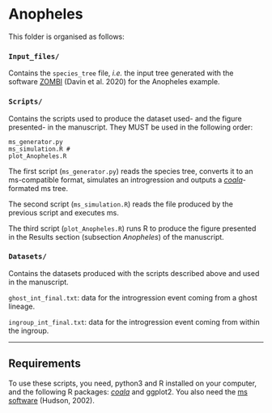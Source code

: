 
# Anopheles #

This folder is organised as follows: 

### **`Input_files/`** ###

Contains the `species_tree` file, _i.e._ the input tree generated with the software [ZOMBI](https://github.com/AADavin/Zombi) (Davin et al. 2020) for the Anopheles example.
  
### **`Scripts/`** ###

Contains the scripts used to produce the dataset used- and the figure presented- in the manuscript. They MUST be used in the following order:  

```shell
ms_generator.py 
ms_simulation.R #
plot_Anopheles.R
```

The first script (`ms_generator.py`) reads the species tree, converts it to an ms-compatible format, simulates an introgression and outputs a [_coala_](https://github.com/statgenlmu/coala)-formated ms tree. 

The second script (`ms_simulation.R`) reads the file produced by the previous script and executes ms. 

The third script (`plot_Anopheles.R`) runs R to produce the figure presented in the Results section (subsection _Anopheles_) of the manuscript.

### **`Datasets/`** ###

Contains the datasets produced with the scripts described above and used in the manuscript.

`ghost_int_final.txt`: data for the introgression event coming from a ghost lineage.

`ingroup_int_final.txt`: data for the introgression event coming from within the ingroup.

----------------------

## Requirements ##

To use these scripts, you need, python3 and R installed on your computer, and the following R packages: [_coala_](https://github.com/statgenlmu/coala) and ggplot2. You also need the [ms software](http://home.uchicago.edu.inee.bib.cnrs.fr/~rhudson1/source/mksamples.html) (Hudson, 2002).


